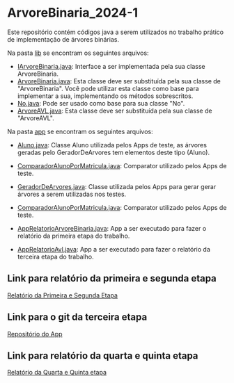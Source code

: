 # ArvoreBinaria_2024-1
Este repositório contém códigos java a serem utilizados no trabalho prático de implementação de árvores binárias.

Na pasta [lib](src/lib) se encontram os seguintes arquivos:
- [IArvoreBinaria.java](src/lib/IArvoreBinaria.java): Interface a ser implementada pela sua classe ArvoreBinaria.
- [ArvoreBinaria.java](src/lib/ArvoreBinaria.java): Esta classe deve ser substituída pela sua classe de "ArvoreBinaria". Você pode utilizar esta classe como base para implementar a sua, implementando os métodos sobrescritos.
- [No.java](src/lib/No.java): Pode ser usado como base para sua classe "No".
- [ArvoreAVL.java](src/lib/ArvoreAVL.java): Esta classe deve ser substituída pela sua classe de "ArvoreAVL".


Na pasta [app](src/app) se encontram os seguintes arquivos:
- [Aluno.java](src/app/Aluno.java): Classe Aluno utilizada pelos Apps de teste, as árvores geradas pelo GeradorDeArvores tem elementos deste tipo (Aluno).

- [ComparadorAlunoPorMatricula.java](src/app/ComparadorAlunoPorMatricula.java): Comparator utilizado pelos Apps de teste.
- [GeradorDeArvores.java](src/app/GeradorDeArvores.java): Classe utilizada pelos Apps para gerar gerar árvores a serem utilizadas nos testes.
- [ComparadorAlunoPorMatricula.java](src/app/ComparadorAlunoPorMatricula.java): Comparator utilizado pelos Apps de teste.
- [AppRelatorioArvoreBinaria.java](src/app/AppRelatorioArvoreBinaria.java): App a ser executado para fazer o relatório da primeira etapa do trabalho.
- [AppRelatorioAvl.java](src/app/AppRelatorioAvl.java): App a ser executado para fazer o relatório da terceira etapa do trabalho.


## Link para relatório da primeira e segunda etapa
[Relatório da Primeira e Segunda Etapa](https://docs.google.com/document/d/1-KwPDPICSNJaVi8B0pUS5fpFhAM90Xqzathjv-h21VQ/edit?usp=sharing)

## Link para o git da terceira etapa
[Repositório do App](https://github.com/LorranGabriel/ArvoreBinaria_2024-1_v2)

## Link para relatório da quarta e quinta etapa
[Relatório da Quarta e Quinta etapa](https://docs.google.com/document/d/1E49MC33kjOA98NTmZdsp9BIXShoR0cMovfvDSVb_IG4/edit?usp=sharing)
